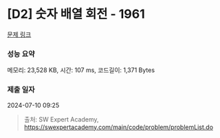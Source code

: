 # [D2] 숫자 배열 회전 - 1961 

[문제 링크](https://swexpertacademy.com/main/code/problem/problemDetail.do?contestProbId=AV5Pq-OKAVYDFAUq) 

### 성능 요약

메모리: 23,528 KB, 시간: 107 ms, 코드길이: 1,371 Bytes

### 제출 일자

2024-07-10 09:25



> 출처: SW Expert Academy, https://swexpertacademy.com/main/code/problem/problemList.do